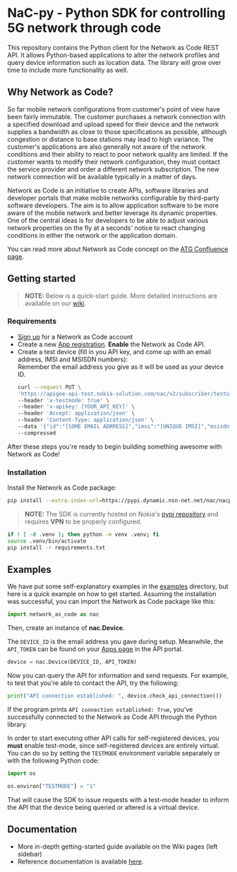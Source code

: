 # NaC-py - Python SDK for controlling 5G network through code

This repository contains the Python client for the Network as Code REST API. 
It allows Python-based applications to alter the network profiles and query device information such as location data. 
The library will grow over time to include more functionality as well.

## Why Network as Code?

So far mobile network configurations from customer's point of view have been fairly immutable. 
The customer purchases a network connection with a specified download and upload speed for their device and the network supplies a bandwidth as close to those specifications as possible,
although congestion or distance to base stations may lead to high variance. 
The customer's applications are also generally not aware of the network conditions and their ability to react to poor network quality are limited. 
If the customer wants to modify their network configuration, 
they must contact the service provider and order a different network subscription. 
The new network connection will be available typically in a matter of days.

Network as Code is an initiative to create APIs, 
software libraries and developer portals that make mobile networks configurable by third-party software developers. 
The aim is to allow application software to be more aware of the mobile network and better leverage its dynamic properties. 
One of the central ideas is for developers to be able to adjust various network properties on the fly at a seconds' notice to react changing conditions in either the network or the application domain.

You can read more about Network as Code concept on the [ATG Confluence page](https://confluence.ext.net.nokia.com/display/ATG/ATS+-+Network+as+Code).

## Getting started

> **NOTE:** Below is a quick-start guide. More detailed instructions are available on our [wiki](https://gitlabe2.ext.net.nokia.com/atg/network-as-code/nac-py/-/wikis/home#getting-access-to-the-apis).

### Requirements

* [Sign up](https://cns-apigee-test-6559-nacpoc.apigee.io/) for a Network as Code account
* Create a new [App registration](https://cns-apigee-test-6559-nacpoc.apigee.io/my-apps/new-app). **Enable** the Network as Code API.
* Create a test device (fill in you API key, and come up with an email address, IMSI and MSISDN numbers):  
  Remember the email address you give as it will be used as your device ID.
  ```bash
  curl --request PUT \
  'https://apigee-api-test.nokia-solution.com/nac/v2/subscriber/testuser' \
  --header 'x-testmode: true' \
  --header 'x-apikey: [YOUR_API_KEY]' \
  --header 'Accept: application/json' \
  --header 'Content-Type: application/json' \
  --data '{"id":"[SOME EMAIL ADRRESS]","imsi":"[UNIQUE IMSI]","msisdn":"[UNIQUE MSISDN]"}' \
  --compressed

  ```

After these steps you're ready to begin building something awesome with Network as Code!

### Installation

Install the Network as Code package:
```bash
pip install --extra-index-url=https://pypi.dynamic.nsn-net.net/nac/nacpy/+simple/ network_as_code
```
> **NOTE:** The SDK is currently hosted on Nokia's [pypi repository](https://pypi.dynamic.nsn-net.net/nac/nacpy) and requires **VPN** to be properly configured. 

```sh
if ! [ -d .venv ]; then python -m venv .venv; fi
source .venv/bin/activate
pip install -r requirements.txt
```

## Examples

We have put some self-explanatory examples in the [examples](./examples) directory, 
but here is a quick example on how to get started. 
Assuming the installation was successful, you can import the Network as Code package like this:

```python
import network_as_code as nac
```

Then, create an instance of **nac.Device**.

The `DEVICE_ID` is the email address you gave during setup.
Meanwhile, the `API_TOKEN` can be found on your [Apps page](https://cns-apigee-test-6559-nacpoc.apigee.io/my-apps) in the API portal.

```python
device = nac.Device(DEVICE_ID, API_TOKEN)
```

Now you can query the API for information and send requests. 
For example, to test that you're able to contact the API, try the following:

```python
print("API connection established: ", device.check_api_connection())
```

If the program prints `API connection established: True`, you've successfully connected to the Network as Code API through the Python library.

In order to start executing other API calls for self-registered devices, you **must** enable test-mode, since self-registered devices
are entirely virtual. You can do so by setting the `TESTMODE` environment variable separately or with the following Python code:

``` python
import os

os.environ["TESTMODE"] = "1"
```

That will cause the SDK to issue requests with a test-mode header to inform the API that the device being queried or altered is a virtual device.

## Documentation

- More in-depth getting-started guide available on the Wiki pages (left sidebar)
- Reference documentation is available [here](https://atg.gitlabe2-pages.ext.net.nokia.com/network-as-code/nac-py/network_as_code/index.html).
